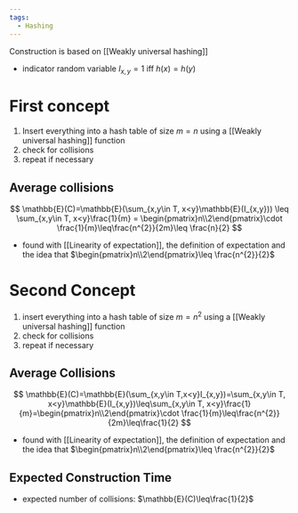 ```yaml
---
tags:
  - Hashing
---
```

Construction is based on [[Weakly universal hashing]]
- indicator random variable $I_{x,y}=1$ iff $h(x)=h(y)$
# First concept
1. Insert everything into a hash table of size $m=n$ using a [[Weakly universal hashing]] function
2. check for collisions
3. repeat if necessary
## Average collisions
$$
\mathbb{E}(C)=\mathbb{E}(\sum_{x,y\in T, x<y}\mathbb{E}(I_{x,y})) \leq \sum_{x,y\in T, x<y}\frac{1}{m} = \begin{pmatrix}n\\2\end{pmatrix}\cdot \frac{1}{m}\leq\frac{n^{2}}{2m}\leq \frac{n}{2}
$$
- found with [[Linearity of expectation]], the definition of expectation and the idea that $\begin{pmatrix}n\\2\end{pmatrix}\leq \frac{n^{2}}{2}$
# Second Concept
1. insert everything into a hash table of size $m=n^{2}$ using a [[Weakly universal hashing]] function
2. check for collisions 
3. repeat if necessary
## Average Collisions
$$
\mathbb{E}(C)=\mathbb{E}(\sum_{x,y\in T,x<y}I_{x,y})=\sum_{x,y\in T, x<y}\mathbb{E}(I_{x,y})\leq\sum_{x,y\in T, x<y}\frac{1}{m}=\begin{pmatrix}n\\2\end{pmatrix}\cdot \frac{1}{m}\leq\frac{n^{2}}{2m}\leq\frac{1}{2}
$$
- found with [[Linearity of expectation]], the definition of expectation and the idea that $\begin{pmatrix}n\\2\end{pmatrix}\leq \frac{n^{2}}{2}$
## Expected Construction Time
- expected number of collisions: $\mathbb{E}(C)\leq\frac{1}{2}$



